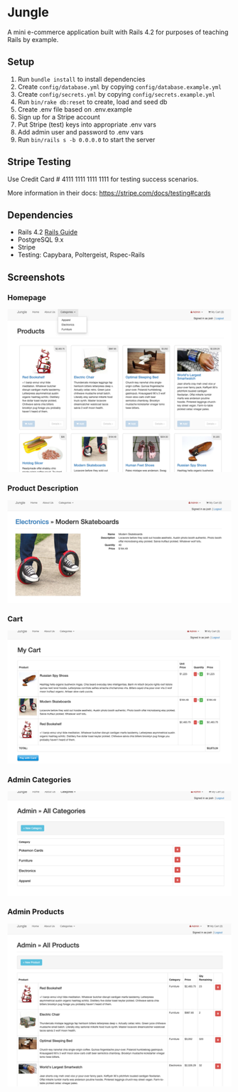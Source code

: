 # Jungle

A mini e-commerce application built with Rails 4.2 for purposes of teaching Rails by example.


## Setup

1. Run `bundle install` to install dependencies
2. Create `config/database.yml` by copying `config/database.example.yml`
3. Create `config/secrets.yml` by copying `config/secrets.example.yml`
4. Run `bin/rake db:reset` to create, load and seed db
5. Create .env file based on .env.example
6. Sign up for a Stripe account
7. Put Stripe (test) keys into appropriate .env vars
8. Add admin user and password to .env vars
9. Run `bin/rails s -b 0.0.0.0` to start the server

## Stripe Testing

Use Credit Card # 4111 1111 1111 1111 for testing success scenarios.

More information in their docs: <https://stripe.com/docs/testing#cards>

## Dependencies

* Rails 4.2 [Rails Guide](http://guides.rubyonrails.org/v4.2/)
* PostgreSQL 9.x
* Stripe
* Testing: Capybara, Poltergeist, Rspec-Rails



## Screenshots

### Homepage
![Homepage](https://github.com/Josh-lerner/jungle-rails/blob/master/docs/Homepage.png?raw=true)

### Product Description
![Product](https://github.com/Josh-lerner/jungle-rails/blob/master/docs/product.png?raw=true)

### Cart
![Cart](https://github.com/Josh-lerner/jungle-rails/blob/master/docs/my%20cart.png?raw=true)

### Admin Categories
![Admin_categories](https://github.com/Josh-lerner/jungle-rails/blob/master/docs/admin%20categories.png?raw=true)

### Admin Products
![Admin_products](https://github.com/Josh-lerner/jungle-rails/blob/master/docs/admin%20products.png?raw=true)
